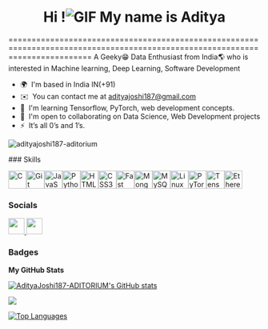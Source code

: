 <h1 align="center">Hi !<img src="https://user-images.githubusercontent.com/18350557/176309783-0785949b-9127-417c-8b55-ab5a4333674e.gif" alt="GIF"/> My name is Aditya</h1>
==============================================================================================================================
A Geeky😁 Data Enthusiast from India🌎 who is interested in Machine learning, Deep Learning, Software Development

* 🌍  I'm based in India IN(+91)
* ✉️  You can contact me at [adityajoshi187@gmail.com](mailto:adityajoshi187@gmail.com)
* 🧠  I'm learning Tensorflow, PyTorch, web development concepts.
* 🤝  I'm open to collaborating on Data Science, Web Development projects
* ⚡  It’s all 0’s and 1’s.
<p align="centre"> <img src="https://komarev.com/ghpvc/?username=adityajoshi187-aditorium&label=Profile%20views&color=0e75b6&style=flat" alt="adityajoshi187-aditorium" /> </p>
### Skills


<p align="left">
<a href="https://docs.microsoft.com/en-us/cpp/?view=msvc-170" target="_blank" rel="noreferrer"><img src="https://raw.githubusercontent.com/danielcranney/readme-generator/main/public/icons/skills/c-colored.svg" width="36" height="36" alt="C" /></a><a href="https://git-scm.com/" target="_blank" rel="noreferrer"><img src="https://raw.githubusercontent.com/danielcranney/readme-generator/main/public/icons/skills/git-colored.svg" width="36" height="36" alt="Git" /></a><a href="https://developer.mozilla.org/en-US/docs/Web/JavaScript" target="_blank" rel="noreferrer"><img src="https://raw.githubusercontent.com/danielcranney/readme-generator/main/public/icons/skills/javascript-colored.svg" width="36" height="36" alt="JavaScript" /></a><a href="https://www.python.org/" target="_blank" rel="noreferrer"><img src="https://raw.githubusercontent.com/danielcranney/readme-generator/main/public/icons/skills/python-colored.svg" width="36" height="36" alt="Python" /></a><a href="https://developer.mozilla.org/en-US/docs/Glossary/HTML5" target="_blank" rel="noreferrer"><img src="https://raw.githubusercontent.com/danielcranney/readme-generator/main/public/icons/skills/html5-colored.svg" width="36" height="36" alt="HTML5" /></a><a href="https://www.w3.org/TR/CSS/#css" target="_blank" rel="noreferrer"><img src="https://raw.githubusercontent.com/danielcranney/readme-generator/main/public/icons/skills/css3-colored.svg" width="36" height="36" alt="CSS3" /></a><a href="https://fastapi.tiangolo.com/" target="_blank" rel="noreferrer"><img src="https://raw.githubusercontent.com/danielcranney/readme-generator/main/public/icons/skills/fastapi-colored.svg" width="36" height="36" alt="Fast API" /></a><a href="https://www.mongodb.com/" target="_blank" rel="noreferrer"><img src="https://raw.githubusercontent.com/danielcranney/readme-generator/main/public/icons/skills/mongodb-colored.svg" width="36" height="36" alt="MongoDB" /></a><a href="https://www.mysql.com/" target="_blank" rel="noreferrer"><img src="https://raw.githubusercontent.com/danielcranney/readme-generator/main/public/icons/skills/mysql-colored.svg" width="36" height="36" alt="MySQL" /></a><a href="https://www.linux.org" target="_blank" rel="noreferrer"><img src="https://raw.githubusercontent.com/danielcranney/readme-generator/main/public/icons/skills/linux-colored.svg" width="36" height="36" alt="Linux" /></a><a href="https://pytorch.org/" target="_blank" rel="noreferrer"><img src="https://raw.githubusercontent.com/danielcranney/readme-generator/main/public/icons/skills/pytorch-colored.svg" width="36" height="36" alt="PyTorch" /></a><a href="https://www.tensorflow.org/" target="_blank" rel="noreferrer"><img src="https://raw.githubusercontent.com/danielcranney/readme-generator/main/public/icons/skills/tensorflow-colored.svg" width="36" height="36" alt="TensorFlow" /></a><a href="https://ethereum.org/en/" target="_blank" rel="noreferrer"><img src="https://raw.githubusercontent.com/danielcranney/readme-generator/main/public/icons/skills/ethereum-colored.svg" width="36" height="36" alt="Ethereum" /></a>
</p>


### Socials

<p align="left"> <a href="https://www.github.com/AdityaJoshi187-ADITORIUM" target="_blank" rel="noreferrer"> <picture> <source media="(prefers-color-scheme: dark)" srcset="https://raw.githubusercontent.com/danielcranney/readme-generator/main/public/icons/socials/github-dark.svg" /> <source media="(prefers-color-scheme: light)" srcset="https://raw.githubusercontent.com/danielcranney/readme-generator/main/public/icons/socials/github.svg" /> <img src="https://raw.githubusercontent.com/danielcranney/readme-generator/main/public/icons/socials/github.svg" width="32" height="32" /> </picture> </a> <a href="https://www.linkedin.com/in/aditya-joshi-684a71205" target="_blank" rel="noreferrer"> <picture> <source media="(prefers-color-scheme: dark)" srcset="https://raw.githubusercontent.com/danielcranney/readme-generator/main/public/icons/socials/linkedin-dark.svg" /> <source media="(prefers-color-scheme: light)" srcset="https://raw.githubusercontent.com/danielcranney/readme-generator/main/public/icons/socials/linkedin.svg" /> <img src="https://raw.githubusercontent.com/danielcranney/readme-generator/main/public/icons/socials/linkedin.svg" width="32" height="32" /> </picture> </a></p>

### Badges

<b>My GitHub Stats</b>

<a href="http://www.github.com/AdityaJoshi187-ADITORIUM" align="centre"><img src="https://github-readme-stats.vercel.app/api?username=AdityaJoshi187-ADITORIUM&show_icons=true&hide=&count_private=true&title_color=ef4444&text_color=a855f7&icon_color=64748b&bg_color=1c1917&hide_border=true&show_icons=true" alt="AdityaJoshi187-ADITORIUM's GitHub stats" /></a>

<a href="http://www.github.com/AdityaJoshi187-ADITORIUM" align="centre"><img src="https://github-readme-streak-stats.herokuapp.com/?user=AdityaJoshi187-ADITORIUM&stroke=a855f7&background=1c1917&ring=ef4444&fire=ef4444&currStreakNum=a855f7&currStreakLabel=ef4444&sideNums=a855f7&sideLabels=a855f7&dates=a855f7&hide_border=true" /></a>

<a href="https://github.com/AdityaJoshi187-ADITORIUM" align="centre"><img src="https://github-readme-stats.vercel.app/api/top-langs/?username=AdityaJoshi187-ADITORIUM&langs_count=10&title_color=ef4444&text_color=a855f7&icon_color=64748b&bg_color=1c1917&hide_border=true&locale=en&custom_title=Top%20%Languages" alt="Top Languages" /></a>
